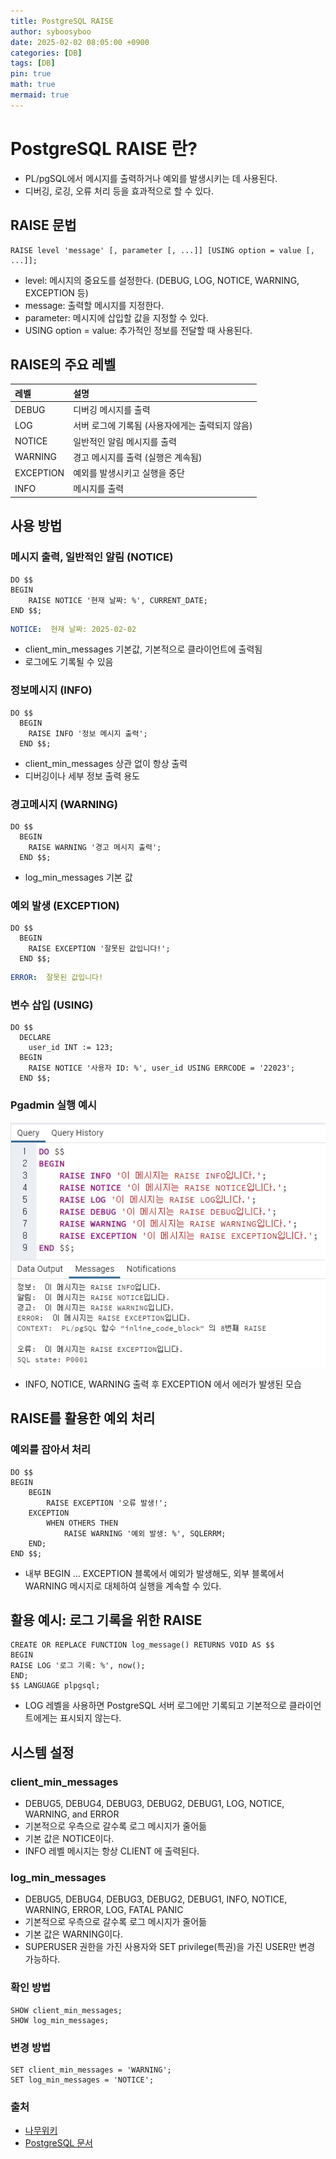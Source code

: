 ```yaml
---
title: PostgreSQL RAISE
author: syboosyboo
date: 2025-02-02 08:05:00 +0900
categories: [DB]
tags: [DB]
pin: true
math: true
mermaid: true
---
```


# PostgreSQL RAISE 란?
- PL/pgSQL에서 메시지를 출력하거나 예외를 발생시키는 데 사용된다.
- 디버깅, 로깅, 오류 처리 등을 효과적으로 할 수 있다.

## RAISE 문법
```postgresql
RAISE level 'message' [, parameter [, ...]] [USING option = value [, ...]];
```
- level: 메시지의 중요도를 설정한다. (DEBUG, LOG, NOTICE, WARNING, EXCEPTION 등)
- message: 출력할 메시지를 지정한다.
- parameter: 메시지에 삽입할 값을 지정할 수 있다.
- USING option = value: 추가적인 정보를 전달할 때 사용된다.

## RAISE의 주요 레벨

| 레벨        | 설명                          |
|:----------|:----------------------------|
| DEBUG     | 디버깅 메시지를 출력                 |
| LOG       | 서버 로그에 기록됨 (사용자에게는 출력되지 않음) |
| NOTICE    | 일반적인 알림 메시지를 출력             |
| WARNING   | 경고 메시지를 출력 (실행은 계속됨)        |
| EXCEPTION | 예외를 발생시키고 실행을 중단            |
| INFO      | 메시지를 출력                     |

## 사용 방법
### 메시지 출력, 일반적인 알림 (NOTICE)
```postgresql
DO $$ 
BEGIN
    RAISE NOTICE '현재 날짜: %', CURRENT_DATE;
END $$;
```
```yaml
NOTICE:  현재 날짜: 2025-02-02
```
- client_min_messages 기본값, 기본적으로 클라이언트에 출력됨
- 로그에도 기록될 수 있음

### 정보메시지 (INFO)
```postgresql
DO $$
  BEGIN
    RAISE INFO '정보 메시지 출력';
  END $$;
```
- client_min_messages 상관 없이 항상 출력
- 디버깅이나 세부 정보 출력 용도

### 경고메시지 (WARNING)
```postgresql
DO $$
  BEGIN
    RAISE WARNING '경고 메시지 출력';
  END $$;
```
- log_min_messages 기본 값

### 예외 발생 (EXCEPTION)
```postgresql
DO $$
  BEGIN
    RAISE EXCEPTION '잘못된 값입니다!';
  END $$;
```
```yaml
ERROR:  잘못된 값입니다!
```
### 변수 삽입 (USING)
```postgresql
DO $$
  DECLARE
    user_id INT := 123;
  BEGIN
    RAISE NOTICE '사용자 ID: %', user_id USING ERRCODE = '22023';
  END $$;
```

### Pgadmin 실행 예시
![2025-02-02-raise.png](../assets/img/postgresql/2025-02-02-raise.png)
- INFO, NOTICE, WARNING 출력 후 EXCEPTION 에서 에러가 발생된 모습

## RAISE를 활용한 예외 처리
### 예외를 잡아서 처리
```postgresql
DO $$ 
BEGIN
    BEGIN
        RAISE EXCEPTION '오류 발생!';
    EXCEPTION
        WHEN OTHERS THEN
            RAISE WARNING '예외 발생: %', SQLERRM;
    END;
END $$;
```
- 내부 BEGIN ... EXCEPTION 블록에서 예외가 발생해도, 외부 블록에서 WARNING 메시지로 대체하여 실행을 계속할 수 있다.




## 활용 예시: 로그 기록을 위한 RAISE
```postgresql
CREATE OR REPLACE FUNCTION log_message() RETURNS VOID AS $$
BEGIN
RAISE LOG '로그 기록: %', now();
END;
$$ LANGUAGE plpgsql;
```
- LOG 레벨을 사용하면 PostgreSQL 서버 로그에만 기록되고 기본적으로 클라이언트에게는 표시되지 않는다.

## 시스템 설정
### client_min_messages
  - DEBUG5, DEBUG4, DEBUG3, DEBUG2, DEBUG1, LOG, NOTICE, WARNING, and ERROR
  - 기본적으로 우측으로 갈수록 로그 메시지가 줄어듦
  - 기본 값은 NOTICE이다.
  - INFO 레벨 메시지는 항상 CLIENT 에 출력된다.
### log_min_messages
  -  DEBUG5, DEBUG4, DEBUG3, DEBUG2, DEBUG1, INFO, NOTICE, WARNING, ERROR, LOG, FATAL PANIC
  - 기본적으로 우측으로 갈수록 로그 메시지가 줄어듦
  - 기본 값은 WARNING이다.
  - SUPERUSER 권한을 가진 사용자와 SET privilege(특권)을 가진 USER만 변경 가능하다.
### 확인 방법
```postgresql
SHOW client_min_messages;
SHOW log_min_messages;
```
### 변경 방법
```postgresql
SET client_min_messages = 'WARNING';
SET log_min_messages = 'NOTICE';
```


### 출처
- [나무위키](https://namu.wiki/)
- [PostgreSQL 문서](https://www.postgresql.org/docs/current/information-schema.html)
